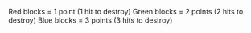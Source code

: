 Red blocks = 1 point (1 hit to destroy)
Green blocks = 2 points (2 hits to destroy)
Blue blocks = 3 points (3 hits to destroy)

